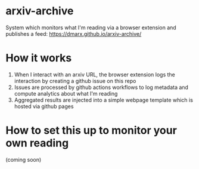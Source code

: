 # arxiv-archive

System which monitors what I'm reading via a browser extension and publishes a feed: https://dmarx.github.io/arxiv-archive/

# How it works

1. When I interact with an arxiv URL, the browser extension logs the interaction by creating a github issue on this repo
2. Issues are processed by github actions workflows to log metadata and compute analytics about what I'm reading
3. Aggregated results are injected into a simple webpage template which is hosted via github pages

# How to set this up to monitor your own reading

(coming soon)
